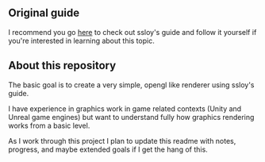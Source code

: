 ## Original guide
I recommend you go [here](https://github.com/ssloy/tinyrenderer) to check out ssloy's guide and follow it yourself if you're interested in learning about this topic.

## About this repository
The basic goal is to create a very simple, opengl like renderer using ssloy's guide.

I have experience in graphics work in game related contexts (Unity and Unreal game engines) but want to understand fully how graphics rendering works from a basic level.

As I work through this project I plan to update this readme with notes, progress, and maybe extended goals if I get the hang of this.
